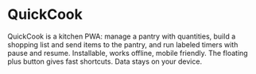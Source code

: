 # QuickCook
QuickCook is a kitchen PWA: manage a pantry with quantities, build a shopping list and send items to the pantry, and run labeled timers with pause and resume. Installable, works offline, mobile friendly. The floating plus button gives fast shortcuts. Data stays on your device.
